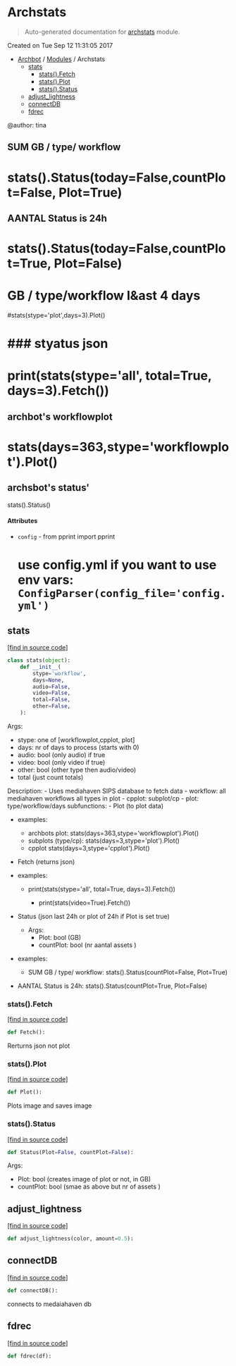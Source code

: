 # Archstats

> Auto-generated documentation for [archstats](../archstats.py) module.

Created on Tue Sep 12 11:31:05 2017

- [Archbot](README.md#archbot) / [Modules](MODULES.md#archbot-modules) / Archstats
    - [stats](#stats)
        - [stats().Fetch](#statsfetch)
        - [stats().Plot](#statsplot)
        - [stats().Status](#statsstatus)
    - [adjust_lightness](#adjust_lightness)
    - [connectDB](#connectdb)
    - [fdrec](#fdrec)

@author: tina

## SUM GB / type/ workflow
# stats().Status(today=False,countPlot=False, Plot=True)

## AANTAL Status is 24h
# stats().Status(today=False,countPlot=True, Plot=False)

# GB / type/workflow l&ast 4 days
#stats(stype='plot',days=3).Plot()
# ### styatus json
# print(stats(stype='all', total=True, days=3).Fetch())
## archbot's workflowplot
# stats(days=363,stype='workflowplot').Plot()
## archsbot's status'
 stats().Status()

#### Attributes

- `config` - from pprint import pprint
  # use config.yml if you want to use env vars: `ConfigParser(config_file='config.yml')`

## stats

[[find in source code]](../archstats.py#L82)

```python
class stats(object):
    def __init__(
        stype='workflow',
        days=None,
        audio=False,
        video=False,
        total=False,
        other=False,
    ):
```

Args:

- stype: one of [workflowplot,cpplot, plot]
- days: nr of days to process (starts with 0)
- audio: bool (only audio) if true
- video: bool (only video if true)
- other: bool (other type then audio/video)
- total (just count totals)

Description:
    - Uses mediahaven SIPS database to fetch data
    - workflow: all mediahaven workflows all types in plot
    - cpplot: subplot/cp
    - plot: type/workflow/days
  subfunctions:
      - Plot (to plot data)

- examples:
    - archbots plot:
        stats(days=363,stype='workflowplot').Plot()
    - subplots (type/cp):
        stats(days=3,stype='plot').Plot()
    - cpplot
        stats(days=3,stype='cpplot').Plot()

- Fetch (returns json)

- examples:
    - print(stats(stype='all', total=True, days=3).Fetch())

        - print(stats(video=True).Fetch())
- Status (json last 24h or plot of 24h if Plot is set true)
  - Args:
      -  Plot: bool (GB)
      - countPlot: bool (nr aantal assets )

- examples:
    - SUM GB / type/ workflow:
        stats().Status(countPlot=False, Plot=True)

- AANTAL Status is 24h:
    stats().Status(countPlot=True, Plot=False)

### stats().Fetch

[[find in source code]](../archstats.py#L253)

```python
def Fetch():
```

Rerturns json not plot

### stats().Plot

[[find in source code]](../archstats.py#L347)

```python
def Plot():
```

Plots image and saves image

### stats().Status

[[find in source code]](../archstats.py#L185)

```python
def Status(Plot=False, countPlot=False):
```

Args:

- Plot: bool (creates image of plot or not, in GB)
- countPlot: bool (smae as above but nr of assets )

## adjust_lightness

[[find in source code]](../archstats.py#L72)

```python
def adjust_lightness(color, amount=0.5):
```

## connectDB

[[find in source code]](../archstats.py#L494)

```python
def connectDB():
```

connects to medaiahaven db

## fdrec

[[find in source code]](../archstats.py#L55)

```python
def fdrec(df):
```
